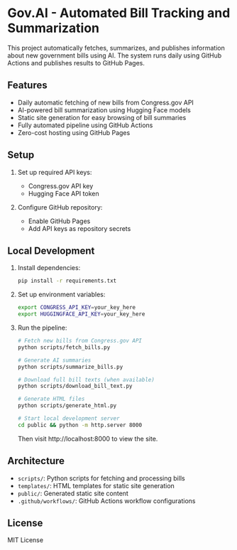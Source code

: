 # Gov.AI - Automated Bill Tracking and Summarization

This project automatically fetches, summarizes, and publishes information about new government bills using AI. The system runs daily using GitHub Actions and publishes results to GitHub Pages.

## Features

- Daily automatic fetching of new bills from Congress.gov API
- AI-powered bill summarization using Hugging Face models
- Static site generation for easy browsing of bill summaries
- Fully automated pipeline using GitHub Actions
- Zero-cost hosting using GitHub Pages

## Setup

1. Set up required API keys:
   - Congress.gov API key
   - Hugging Face API token

2. Configure GitHub repository:
   - Enable GitHub Pages
   - Add API keys as repository secrets

## Local Development

1. Install dependencies:
   ```bash
   pip install -r requirements.txt
   ```

2. Set up environment variables:
   ```bash
   export CONGRESS_API_KEY=your_key_here
   export HUGGINGFACE_API_KEY=your_key_here
   ```

3. Run the pipeline:
   ```bash
   # Fetch new bills from Congress.gov API
   python scripts/fetch_bills.py

   # Generate AI summaries
   python scripts/summarize_bills.py
   
   # Download full bill texts (when available)
   python scripts/download_bill_text.py

   # Generate HTML files
   python scripts/generate_html.py

   # Start local development server
   cd public && python -m http.server 8000
   ```

   Then visit http://localhost:8000 to view the site.

## Architecture

- `scripts/`: Python scripts for fetching and processing bills
- `templates/`: HTML templates for static site generation
- `public/`: Generated static site content
- `.github/workflows/`: GitHub Actions workflow configurations

## License

MIT License
